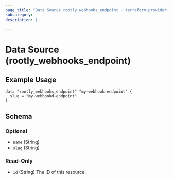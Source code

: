 ```yaml
---
page_title: "Data Source rootly_webhooks_endpoint - terraform-provider-rootly"
subcategory:
description: |-
    
---
```


# Data Source (rootly_webhooks_endpoint)



## Example Usage

```shell
data "rootly_webhooks_endpoint" "my-webhook-endpoint" {
  slug = "my-webhookd-endpoint"
}
```

<!-- schema generated by tfplugindocs -->
## Schema

### Optional

- `name` (String)
- `slug` (String)

### Read-Only

- `id` (String) The ID of this resource.
